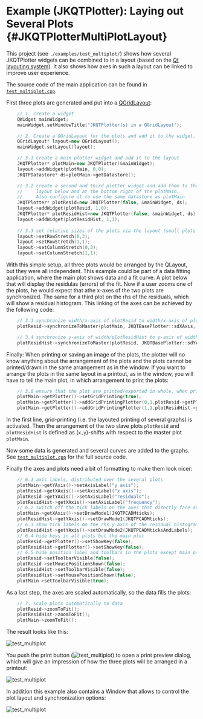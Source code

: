 # Example (JKQTPlotter): Laying out Several Plots {#JKQTPlotterMultiPlotLayout}
This project (see `./examples/test_multiplot/`) shows how several JKQTPlotter widgets can be combined to in a layout (based on the [Qt layouting system](http://doc.qt.io/qt-5/layout.html)). It also shows how axes in such a layout can be linked to improve user experience.

The source code of the main application can be found in  [`test_multiplot.cpp`](https://github.com/jkriege2/JKQtPlotter/tree/master/examples/test_multiplot/test_multiplot.cpp). 

First three plots are generated and put into a [QGridLayout](http://doc.qt.io/qt-5/qgridlayout.html):

```.cpp
    // 1. create a widget
    QWidget mainWidget;
    mainWidget.setWindowTitle("JKQTPlotter(s) in a QGridLayout");

    // 2. Create a QGridLayout for the plots and add it to the widget.
    QGridLayout* layout=new QGridLayout();
    mainWidget.setLayout(layout);

    // 3.1 create a main plotter widget and add it to the layout
    JKQTPlotter* plotMain=new JKQTPlotter(&mainWidget);
    layout->addWidget(plotMain, 0,0);
    JKQTPDatastore* ds=plotMain->getDatastore();

    // 3.2 create a second and third plotter widget and add them to the
    //     layout below and at the bottom right of the plotMain.
    //     Also configure it to use the same datastore as plotMain
    JKQTPlotter* plotResid=new JKQTPlotter(false, &mainWidget, ds);
    layout->addWidget(plotResid, 1,0);
    JKQTPlotter* plotResidHist=new JKQTPlotter(false, &mainWidget, ds);
    layout->addWidget(plotResidHist, 1,1);
	
    // 3.3 set relative sizes of the plots via the layout (small plots have 1/3 the width and height of the large plot
    layout->setRowStretch(0,3);
    layout->setRowStretch(1,1);
    layout->setColumnStretch(0,3);
    layout->setColumnStretch(1,1);
```

With this simple setup, all three plots would be arranged by the QLayout, but they were all independent. This example could be part of a data fitting application, where the main plot shows data and a fit curve. A plot below that will display the residulas (errors) of the fit. Now if a user zooms one of the plots, he would expect that athe x-axes of the two plots are synchronized. The same for a third plot on the rhs of the residuals, which will show a residual histogram. This linking of the axes can be achieved by the following code:

```.cpp
    // 3.3 synchronize width/x-axis of plotResid to width/x-axis of plotMain
    plotResid->synchronizeToMaster(plotMain, JKQTBasePlotter::sdXAxis, true, true, true);

    // 3.4 synchronize y-axis of width/plotResidHist to y-axis of width/plotResid
    plotResidHist->synchronizeToMaster(plotResid, JKQTBasePlotter::sdYAxis, true, true, true);
```

Finally: When printing or saving an image of the plots, the plotter will no know anything about the arrangement of the plots and the plots cannot be printed/drawn in the same arrangement as in the window. If you want to arrange the plots in the same layout in a printout, as in the window, you will have to tell the main plot, in which arrangement to print the plots:

```.cpp
    // 3.6 ensure that the plot are printed/exported in whole, when printing in plotMain
    plotMain->getPlotter()->setGridPrinting(true);
    plotMain->getPlotter()->addGridPrintingPlotter(0,1,plotResid->getPlotter());
    plotMain->getPlotter()->addGridPrintingPlotter(1,1,plotResidHist->getPlotter());
```

In the first line, grid-printing (i.e. the layouted printing of several graphs) is activated. Then the arrangement of the two slave plots `plotResid` and `plotResidHist` is defined as (`x,y`)-shifts with respect to the master plot `plotMain`.

Now some data is generated and several curves are added to the graphs. See [`test_multiplot.cpp`](https://github.com/jkriege2/JKQtPlotter/tree/master/examples/test_multiplot/test_multiplot.cpp) for the full source code.

Finally the axes and plots need a bit of formatting to make them look nicer:

```.cpp
    // 6.1 axis labels, distributed over the several plots
    plotMain->getYAxis()->setAxisLabel("y axis");
    plotResid->getXAxis()->setAxisLabel("x axis");
    plotResid->getYAxis()->setAxisLabel("residuals");
    plotResidHist->getXAxis()->setAxisLabel("frequency");
    // 6.2 switch off the tick labels on the axes that directly face another plot
    plotMain->getXAxis()->setDrawMode1(JKQTPCADMticks);
    plotResidHist->getYAxis()->setDrawMode1(JKQTPCADMticks);
    // 6.3 show tick labels on the rhs y-axis of the residual histogram plot
    plotResidHist->getYAxis()->setDrawMode2(JKQTPCADMticksAndLabels);
    // 6.4 hide keys in all plots but the main plot
    plotResid->getPlotter()->setShowKey(false);
    plotResidHist->getPlotter()->setShowKey(false);
    // 6.5 hide position label and toolbars in the plots except main plot
    plotResid->setToolbarVisible(false);
    plotResid->setMousePositionShown(false);
    plotResidHist->setToolbarVisible(false);
    plotResidHist->setMousePositionShown(false);
    plotMain->setToolbarVisible(true);
```

As a last step, the axes are scaled automatically, so the data fills the plots:

```.cpp
    // 7. scale plots automatically to data
    plotResid->zoomToFit();
    plotResidHist->zoomToFit();
    plotMain->zoomToFit();
```

The result looks like this:

![test_multiplot](https://raw.githubusercontent.com/jkriege2/JKQtPlotter/master/screenshots/test_multiplot.png)

You push the print button (![test_multiplot](https://raw.githubusercontent.com/jkriege2/JKQTPlotter/master/lib/jkqtplotterressources/images/jkqtp_24_print.png)) to open a print preview dialog, which will give an impression of how the three plots will be arranged in a printout:

![test_multiplot](https://raw.githubusercontent.com/jkriege2/JKQtPlotter/master/screenshots/test_multiplot_printpreview.png)

In addition this example also contains a Window that allows to control the plot layout and synchronization options:

![test_multiplot](https://raw.githubusercontent.com/jkriege2/JKQtPlotter/master/screenshots/test_multiplot_controlwindow.png)



